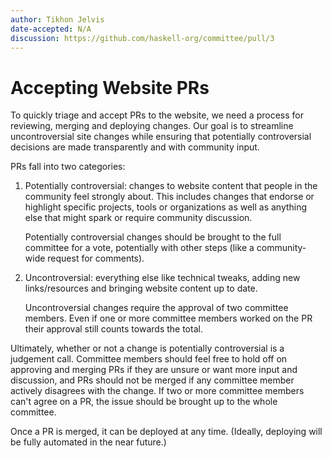 ```yaml
---
author: Tikhon Jelvis
date-accepted: N/A
discussion: https://github.com/haskell-org/committee/pull/3
---
```


# Accepting Website PRs

To quickly triage and accept PRs to the website, we need a process for reviewing, merging and deploying changes. Our goal is to streamline uncontroversial site changes while ensuring that potentially controversial decisions are made transparently and with community input.

PRs fall into two categories:

  1. Potentially controversial: changes to website content that people in the community feel strongly about. This includes changes that endorse or highlight specific projects, tools or organizations as well as anything else that might spark or require community discussion.

     Potentially controversial changes should be brought to the full committee for a vote, potentially with other steps (like a community-wide request for comments).

  2. Uncontroversial: everything else like technical tweaks, adding new links/resources and bringing website content up to date.

     Uncontroversial changes require the approval of two committee members.  Even if one or more committee members worked on the PR their approval still counts towards the total.

Ultimately, whether or not a change is potentially controversial is a judgement call. Committee members should feel free to hold off on approving and merging PRs if they are unsure or want more input and discussion, and PRs should not be merged if any committee member actively disagrees with the change. If two or more committee members can't agree on a PR, the issue should be brought up to the whole committee.

Once a PR is merged, it can be deployed at any time. (Ideally, deploying will be fully automated in the near future.)

